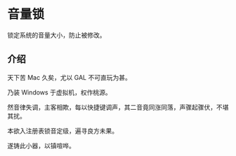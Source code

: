 # 音量锁

锁定系统的音量大小，防止被修改。

## 介绍

天下苦 Mac 久矣，尤以 GAL 不可直玩为甚。

乃装 Windows 于虚拟机，权作桃源。

然音律失调，主客相欺，每以快捷键调声，其二音竟同涨同落，声骤起骤伏，不堪其扰。

本欲入注册表锁音定级，遍寻良方未果。

遂铸此小器，以镇喧哗。
